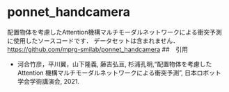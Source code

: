 # ponnet_handcamera

配置物体を考慮したAttention機構マルチモーダルネットワークによる衝突予測に使用したソースコードです．
データセットは含まれません．https://github.com/mprg-smilab/ponnet_handcamera
##　引用
* 河合竹彦，平川翼，山下隆義, 藤吉弘亘, 杉浦孔明,“配置物体を考慮した Attention 機構マルチモーダルネットワークによる衝突予測”, 日本ロボット学会学術講演会, 2021.
